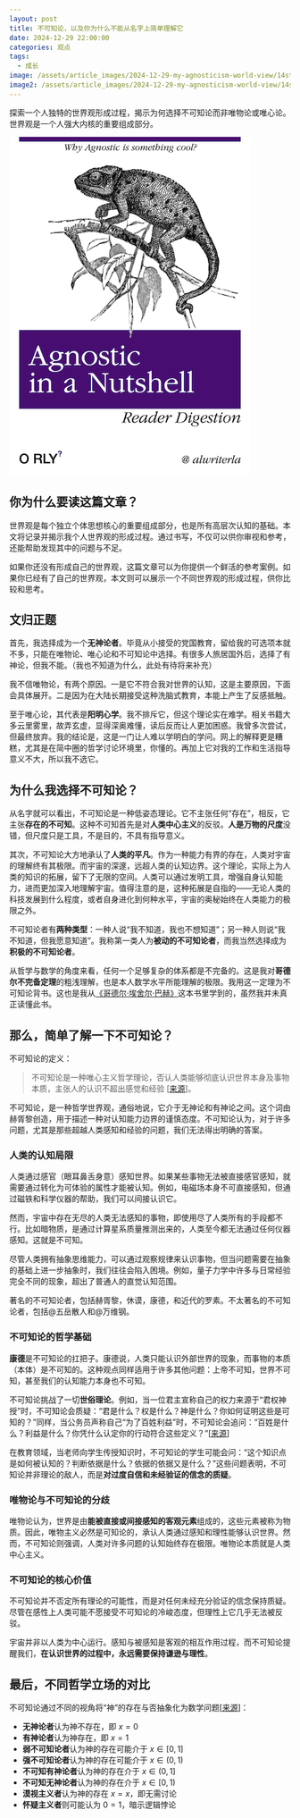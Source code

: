 ```yaml
---
layout: post
title: 不可知论，以及你为什么不能从名字上简单理解它
date: 2024-12-29 22:00:00
categories: 观点
tags:
  - 成长
image: /assets/article_images/2024-12-29-my-agnosticism-world-view/14stirone-inyt-superJumbo-v2.webp
image2: /assets/article_images/2024-12-29-my-agnosticism-world-view/14stirone-inyt-superJumbo-v2.webp
---
```


探索一个人独特的世界观形成过程，揭示为何选择不可知论而非唯物论或唯心论。世界观是一个人强大内核的重要组成部分。

![](/assets/article_images/2024-12-29-my-agnosticism-world-view/orly-book-cover-agnostic.png)

## 你为什么要读这篇文章？

世界观是每个独立个体思想核心的重要组成部分，也是所有高层次认知的基础。本文将记录并揭示我个人世界观的形成过程。通过书写，不仅可以供你审视和参考，还能帮助发现其中的问题与不足。

如果你还没有形成自己的世界观，这篇文章可以为你提供一个鲜活的参考案例。如果你已经有了自己的世界观，本文则可以展示一个不同世界观的形成过程，供你比较和思考。

## 文归正题

首先，我选择成为一个**无神论者**。毕竟从小接受的党国教育，留给我的可选项本就不多，只能在唯物论、唯心论和不可知论中选择。有很多人旅居国外后，选择了有神论，但我不能。（我也不知道为什么，此处有待将来补充）

我不信唯物论，有两个原因。一是它不符合我对世界的认知，这是主要原因，下面会具体展开。二是因为在大陆长期接受这种洗脑式教育，本能上产生了反感抵触。

至于唯心论，其代表是**阳明心学**。我不排斥它，但这个理论实在难学。相关书籍大多云里雾里，故弄玄虚，显得深奥难懂，读后反而让人更加困惑。我曾多次尝试，但最终放弃。我的结论是，这是一门让人难以学明白的学问。网上的解释更是糟糕，尤其是在简中圈的哲学讨论环境里，你懂的。再加上它对我的工作和生活指导意义不大，所以我不选它。

## 为什么我选择不可知论？

从名字就可以看出，不可知论是一种低姿态理论。它不主张任何“存在”，相反，它主张**存在的不可知**。这种不可知首先是对**人类中心主义**的反驳。**人是万物的尺度**没错，但尺度只是工具，不是目的，不具有指导意义。

其次，不可知论大方地承认了**人类的平凡**。作为一种能力有界的存在，人类对宇宙的理解终有其极限。而宇宙的深邃，远超人类的认知边界。这个理论，实际上为人类的知识的拓展，留下了无限的空间。人类可以通过发明工具，增强自身认知能力，进而更加深入地理解宇宙。值得注意的是，这种拓展是自指的——无论人类的科技发展到什么程度，或者自身进化到何种水平，宇宙的奥秘始终在人类能力的极限之外。

不可知论者有**两种类型**：一种人说“我不知道，我也不想知道”；另一种人则说“我不知道，但我愿意知道”。我称第一类人为**被动的不可知论者**，而我当然选择成为**积极的不可知论者**。

从哲学与数学的角度来看，任何一个足够复杂的体系都是不完备的。这是我对**哥德尔不完备定理**的粗浅理解，也是本人数学水平所能理解的极限。我用这一定理为不可知论背书。这也是我从[《哥德尔·埃舍尔·巴赫》](https://book.douban.com/subject/1291204/
)这本书里学到的，虽然我并未真正读懂此书。

## 那么，简单了解一下不可知论？

不可知论的定义：

> 不可知论是一种唯心主义哲学理论，否认人类能够彻底认识世界本身及事物本质，主张人的认识不超出感觉和经验 [[来源](https://www.wikiwand.com/zh-hans/articles/%E4%B8%8D%E5%8F%AF%E7%9F%A5%E8%AE%BA)]。

不可知论，是一种哲学世界观，通俗地说，它介于无神论和有神论之间。这个词由赫胥黎创造，用于描述一种对认知能力边界的谨慎态度。不可知论认为，对于许多问题，尤其是那些超越人类感知和经验的问题，我们无法得出明确的答案。

### 人类的认知局限

人类通过感官（眼耳鼻舌身意）感知世界。如果某些事物无法被直接感官感知，就需要通过转化为可体验的属性才能被认知。例如，电磁场本身不可直接感知，但通过磁铁和科学仪器的帮助，我们可以间接认识它。

然而，宇宙中存在无尽的人类无法感知的事物，即使用尽了人类所有的手段都不行。比如暗物质，是通过计算星系质量推测出来的，人类至今都无法通过任何仪器感知。这就是不可知。

尽管人类拥有抽象思维能力，可以通过观察规律来认识事物，但当问题需要在抽象的基础上进一步抽象时，我们往往会陷入困境。例如，量子力学中许多与日常经验完全不同的现象，超出了普通人的直觉认知范围。

著名的不可知论者，包括赫胥黎，休谟，康德，和近代的罗素。不太著名的不可知论者，包括@五岳散人和@万维钢。

### 不可知论的哲学基础

**康德**是不可知论的扛把子。康德说，人类只能认识外部世界的现象，而事物的本质（本体）是不可知的。这种观点同样适用于许多其他问题：上帝不可知，世界不可知，甚至我们的认知能力本身也不可知。

不可知论挑战了一切**世俗理论**。例如，当一位君主宣称自己的权力来源于“君权神授”时，不可知论会质疑：“君是什么？权是什么？神是什么？你如何证明这些是可知的？”同样，当公务员声称自己“为了百姓利益”时，不可知论会追问：“百姓是什么？利益是什么？你凭什么认定你的行动符合这些定义？”[[来源](https://www.zhihu.com/question/311061698/answer/1106129857)]

在教育领域，当老师向学生传授知识时，不可知论的学生可能会问：“这个知识点是如何被认知的？判断依据是什么？依据的依据又是什么？”这些问题表明，不可知论并非理论的敌人，而是**对过度自信和未经验证的信念的质疑**。

### 唯物论与不可知论的分歧

唯物论认为，世界是由**能被直接或间接感知的客观元素**组成的，这些元素被称为物质。因此，唯物主义必然是可知论的，承认人类通过感知和理性能够认识世界。然而，不可知论则强调，人类对许多问题的认知始终存在极限。唯物论本质就是人类中心主义。

### 不可知论的核心价值

不可知论并不否定所有理论的可能性，而是对任何未经充分验证的信念保持质疑。尽管在感性上人类可能不愿接受不可知论的冷峻态度，但理性上它几乎无法被反驳。

宇宙并非以人类为中心运行。感知与被感知是客观的相互作用过程，而不可知论提醒我们，**在认识世界的过程中，永远需要保持谦逊与理性**。

## 最后，不同哲学立场的对比

不可知论通过不同的视角将“神”的存在与否抽象化为数学问题[[来源](https://www.zhihu.com/question/20178863/answer/453095224)]：

- **无神论者**认为神不存在，即 $x=0$
- **有神论者**认为神存在，即 $x = 1$
- **弱不可知论者**认为神的存在可能介于 $x \in [0, 1]$
- **强不可知论者**认为神的存在可能介于 $x \in (0, 1)$
- **不可知有神论者**认为神的存在介于 $x \in (0, 1]$
- **不可知无神论者**认为神的存在介于 $x \in [0, 1)$
- **漠视主义者**认为神的存在 $x = x$，即无需讨论
- **怀疑主义者**则可能认为 $0 = 1$，暗示逻辑悖论

